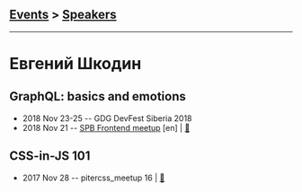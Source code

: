 ## [Events](../README.md) > [Speakers](../speakers.md)
---

# Евгений Шкодин

## GraphQL: basics and emotions
- 2018 Nov 23-25 -- GDG DevFest Siberia 2018    
- 2018 Nov 21 -- [SPB Frontend meetup](https://www.youtube.com/watch?v=_V45S5WrAKU) [en] | [:notebook:](https://slides.com/iffjey/graphql-basics-and-emotions-en/live#/)  
## CSS-in-JS 101
- 2017 Nov 28 -- pitercss_meetup 16  | [:notebook:](https://pitercss.ru/16/pres/css-in-js/)  
